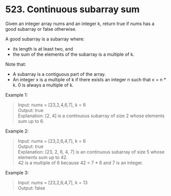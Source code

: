 # 523. Continuous subarray sum

Given an integer array nums and an integer k, return true if nums has a good subarray or false otherwise.

A good subarray is a subarray where:
- its length is at least two, and
- the sum of the elements of the subarray is a multiple of k.

Note that:
- A subarray is a contiguous part of the array.
- An integer x is a multiple of k if there exists an integer n such that x = n * k. 0 is always a multiple of k.

Example 1:

>Input: nums = [23,2,4,6,7], k = 6\
Output: true\
Explanation: [2, 4] is a continuous subarray of size 2 whose elements sum up to 6.

Example 2:

>Input: nums = [23,2,6,4,7], k = 6\
Output: true\
Explanation: [23, 2, 6, 4, 7] is an continuous subarray of size 5 whose elements sum up to 42.\
42 is a multiple of 6 because 42 = 7 * 6 and 7 is an integer.

Example 3:

>Input: nums = [23,2,6,4,7], k = 13\
Output: false
 